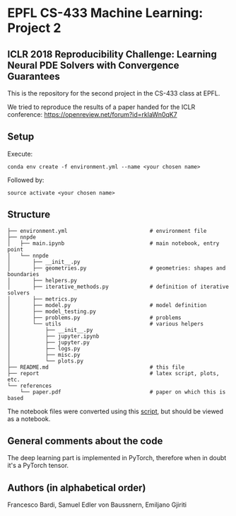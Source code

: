 # EPFL CS-433 Machine Learning: Project 2
## ICLR 2018 Reproducibility Challenge: Learning Neural PDE Solvers with Convergence Guarantees 

This is the repository for the second project in the CS-433 class at EPFL.

We tried to reproduce the results of a paper handed for the ICLR conference: https://openreview.net/forum?id=rklaWn0qK7

## Setup

Execute:

```
conda env create -f environment.yml --name <your chosen name>
```

Followed by:

```
source activate <your chosen name>
```

## Structure

```
├── environment.yml                          # environment file
├── nnpde
│   ├── main.ipynb                           # main notebook, entry point
│   └── nnpde
│       ├── __init__.py
│       ├── geometries.py                    # geometries: shapes and boundaries
│       ├── helpers.py
│       ├── iterative_methods.py             # definition of iterative solvers
│       ├── metrics.py
│       ├── model.py                         # model definition
│       ├── model_testing.py
│       ├── problems.py                      # problems
│       └── utils                            # various helpers
│           ├── __init__.py
│           ├── jupyter.ipynb
│           ├── jupyter.py
│           ├── logs.py
│           ├── misc.py
│           └── plots.py
├── README.md                                # this file
├── report                                   # latex script, plots, etc.
└── references
    └── paper.pdf                            # paper on which this is based
```

The notebook files were converted using this [script](https://gist.github.com/samuelsmal/144e1204d646cd65ff8864d4b483f948), but should be viewed as a notebook.


## General comments about the code

The deep learning part is implemented in PyTorch, therefore when in doubt it's
a PyTorch tensor.



## Authors (in alphabetical order)

Francesco Bardi, Samuel Edler von Baussnern, Emiljano Gjiriti
